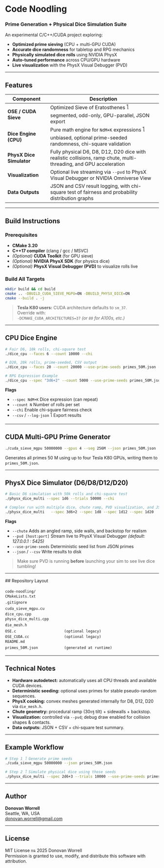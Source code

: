 # Code Noodling  
### Prime Generation + Physical Dice Simulation Suite  

An experimental C/C++/CUDA project exploring:  
- **Optimized prime sieving** (CPU + multi-GPU CUDA)  
- **Accurate dice randomness** for tabletop and RPG mechanics  
- **Physically simulated dice rolls** using NVIDIA PhysX  
- **Auto-tuned performance** across CPU/GPU hardware  
- **Live visualization** with the PhysX Visual Debugger (PVD)

---

## Features

| Component | Description |
|------------|-------------|
| **OSE / CUDA Sieve** | Optimized Sieve of Eratosthenes โ segmented, odd-only, GPU-parallel, JSON export |
| **Dice Engine (CPU)** | Pure math engine for `NdM+K` expressions โ unbiased, optional prime-seeded randomness, chi-square validation |
| **PhysX Dice Simulator** | Fully physical D6, D8, D12, D20 dice with realistic collisions, ramp chute, multi-threading, and GPU acceleration |
| **Visualization** | Optional live streaming via `--pvd` to PhysX Visual Debugger or NVIDIA Omniverse View |
| **Data Outputs** | JSON and CSV result logging, with chi-square test of fairness and probability distribution graphs |

---

## Build Instructions

### Prerequisites
- **CMake 3.20**
- **C++17 compiler** (clang / gcc / MSVC)
- *(Optional)* **CUDA Toolkit** (for GPU sieve)
- *(Optional)* **NVIDIA PhysX SDK** (for physics dice)
- *(Optional)* **PhysX Visual Debugger (PVD)** to visualize rolls live

### Build All Targets

```bash
mkdir build && cd build
cmake .. -DBUILD_CUDA_SIEVE_MGPU=ON -DBUILD_PHYSX_DICE=ON
cmake --build . -j
```

> **Tesla K80 users:** CUDA architecture defaults to `sm_37`.  
> Override with:  
> `-DCMAKE_CUDA_ARCHITECTURES=37` *(or `80` for A100s, etc.)*

---

## CPU Dice Engine

```bash
# Fair D6, 10k rolls, chi-square test
./dice_cpu --faces 6 --count 10000 --chi

# D20, 20k rolls, prime-seeded, CSV output
./dice_cpu --faces 20 --count 20000 --use-prime-seeds primes_50M.json --csv d20.csv --chi

# RPG Expression Example
./dice_cpu --spec "3d6+2" --count 5000 --use-prime-seeds primes_50M.json --log-json rolls.json --chi
```

**Flags**
- `--spec NdM+K` Dice expression (can repeat)  
- `--count N` Number of rolls per set  
- `--chi` Enable chi-square fairness check  
- `--csv` / `--log-json` โ Export results  

---

## CUDA Multi-GPU Prime Generator

```bash
./cuda_sieve_mgpu 50000000 --gpus 4 --seg 256M --json primes_50M.json
```

Generates all primes 50 M using up to four Tesla K80 GPUs, writing them to `primes_50M.json`.

---

## PhysX Dice Simulator (D6/D8/D12/D20)

```bash
# Basic D6 simulation with 50k rolls and chi-square test
./physx_dice_multi --spec 1d6 --trials 50000 --chi

# Complex run with multiple dice, chute ramp, PVD visualization, and JSON/CSV output
./physx_dice_multi   --spec 3d6+2 --spec 1d8 --spec 1d12 --spec 1d20   --trials 20000   --use-prime-seeds primes_50M.json   --chute   --pvd 127.0.0.1:5425   --json physx_runs.json --csv physx_counts.csv --chi
```

**Flags**
- `--chute` Adds an angled ramp, side walls, and backstop for realism  
- `--pvd [host:port]` Stream live to PhysX Visual Debugger *(default: 127.0.0.1 : 5425)*  
- `--use-prime-seeds` Deterministic seed list from JSON primes  
- `--json` / `--csv` Write results to disk  

>  Make sure PVD is running **before** launching your sim to see live dice tumbling!

---

## Repository Layout

```text
code-noodling/
CMakeLists.txt
.gitignore
cuda_sieve_mgpu.cu
dice_cpu.cpp
physx_dice_multi.cpp
die_mesh.h
OSE.c                      (optional legacy)
OSE_CUDA.cc                (optional legacy)
README.md
primes_50M.json            (generated at runtime)
```

---

## Technical Notes

- **Hardware autodetect:** automatically uses all CPU threads and available CUDA devices.  
- **Deterministic seeding:** optional uses primes for stable pseudo-random sequences.  
- **PhysX cooking:** convex meshes generated internally for D8, D12, D20 via `die_mesh.h`.  
- **Chute geometry:** procedural ramp (30ยฐ tilt) + sidewalls + backstop.  
- **Visualization:** controlled via `--pvd`; debug draw enabled for collision shapes & contacts.  
- **Data outputs:** JSON + CSV + chi-square test summary.  

---

##  Example Workflow

```bash
# Step 1 โ Generate prime seeds
./cuda_sieve_mgpu 50000000 --json primes_50M.json

# Step 2 โ Simulate physical dice using those seeds
./physx_dice_multi --spec 2d6+3 --trials 10000 --use-prime-seeds primes_50M.json --chute --pvd --chi
```

---

## Author

**Donovan Worrell**  
Seattle, WA, USA  
donovan.worrell@gmail.com  

---

## License

MIT License ยฉ 2025 Donovan Worrell  
Permission is granted to use, modify, and distribute this software with attribution.
